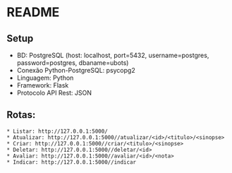 # README

## Setup

* BD: PostgreSQL (host: localhost, port=5432, username=postgres, password=postgres, dbaname=ubots)
* Conexão Python-PostgreSQL: psycopg2
* Linguagem: Python
* Framework: Flask
* Protocolo API Rest: JSON

## Rotas:

```
* Listar: http://127.0.0.1:5000/
* Atualizar: http://127.0.0.1:5000//atualizar/<id>/<titulo>/<sinopse>
* Criar: http://127.0.0.1:5000//criar/<titulo>/<sinopse>
* Deletar: http://127.0.0.1:5000//deletar/<id>
* Avaliar: http://127.0.0.1:5000//avaliar/<id>/<nota>
* Indicar: http://127.0.0.1:5000//indicar
```


